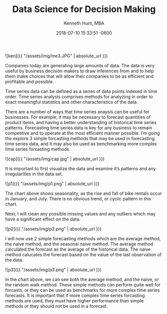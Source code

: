 ﻿---
layout: post
title:  "Data Science for Decision Making"
date:   2018-07-10 15:33:51 -0600
author: "Kenneth Hunt, MBA"
image: me3.JPG
---


![ken]({{ "/assets/img/me3.JPG" | absolute_url }})

Companies today are generating large amounts of data. The data is very useful by business decision makers to draw 
inferences from and to help them make choices that will allow their companies to be as efficient and profitable and 
possible.

Time series data can be defined as a series of data points indexed in time order. Time series analysis comprises methods 
for analyzing in order to exact meaningful statistics and other characteristics of the data.

There are a number of ways that time series anaysis can be useful for businesses. For example, it may be necessary to 
forecast quantities of product items, and having a better understanding of historical time series patterns.
Forecasting time series data is key for any business to remain competitive and to operate at the most efficient manner
 possible. I’m going the explore 3 simple forcasting methods that may be used in forecasting time series data, and it may
 also be used as benchmarking more complex time series forcasting methods.

![cap]({{ "/assets/img/cap.jpg" | absolute_url }})

It is important to first visualize the data and examine it’s patterns and any irregularities in the data set.

![p1]({{ "/assets/img/p1.png" | absolute_url }})

The chart above shows seasonality, as the rise and fall of bike rentals occur in January, and July. There is no obvious trend,
 or cyclic pattern in this chart.

Next, I will clean any possible missing values and any outliers which may have a significant effect on the data.

![p2]({{ "/assets/img/p2.png" | absolute_url }})

I will now use 2 simple forecasting methods which are the average method, the naive method, and the seasonal naive method. 
The average method calculated the forecast as the average of the historical data. The naive method calucates the forecast 
based on the value of the last observation of the data.

![p3]({{ "/assets/img/p3.png" | absolute_url }})

In the chart above, we can see both the average method, and the naive, or the random walk method. These simple methods can 
perform quite well for forcasts, or they can be used as benchmarks for more complex time series forecasts. It is important
 that if more complex time series forcasting methods are used, they must have higher performance than simple methods or they 
should not be used in a forecast.




